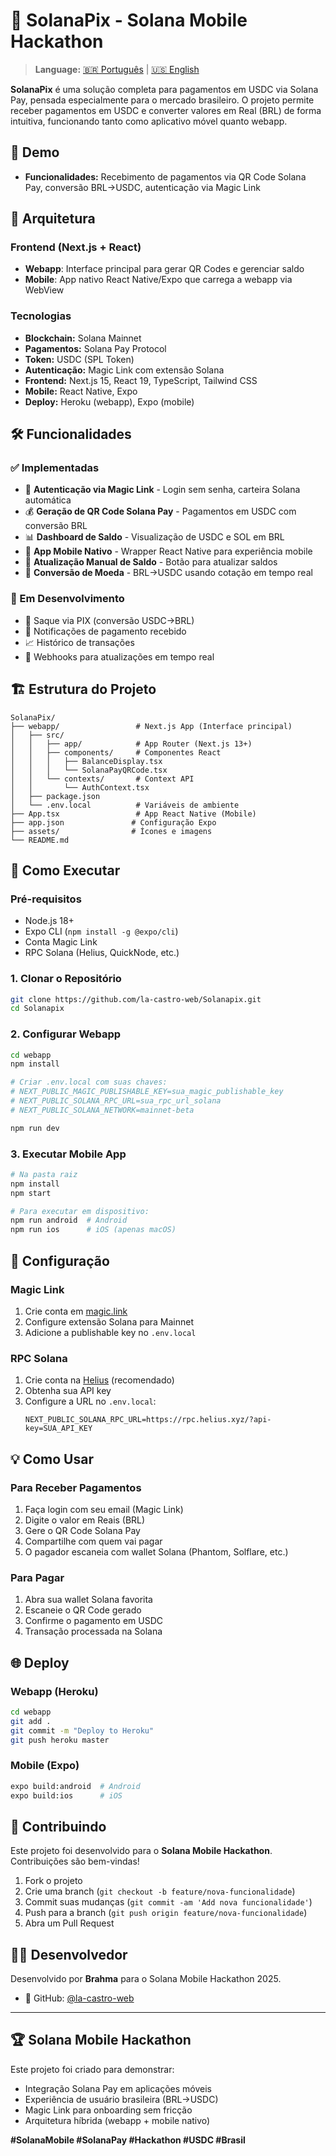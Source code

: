 # 🌟 SolanaPix - Solana Mobile Hackathon

> **Language:** [🇧🇷 Português](README.md) | [🇺🇸 English](README_EN.md)

**SolanaPix** é uma solução completa para pagamentos em USDC via Solana Pay, pensada especialmente para o mercado brasileiro. O projeto permite receber pagamentos em USDC e converter valores em Real (BRL) de forma intuitiva, funcionando tanto como aplicativo móvel quanto webapp.

## 🚀 Demo

- **Funcionalidades:** Recebimento de pagamentos via QR Code Solana Pay, conversão BRL→USDC, autenticação via Magic Link

## 📱 Arquitetura

### Frontend (Next.js + React)
- **Webapp**: Interface principal para gerar QR Codes e gerenciar saldo
- **Mobile**: App nativo React Native/Expo que carrega a webapp via WebView

### Tecnologias
- **Blockchain:** Solana Mainnet
- **Pagamentos:** Solana Pay Protocol
- **Token:** USDC (SPL Token)
- **Autenticação:** Magic Link com extensão Solana
- **Frontend:** Next.js 15, React 19, TypeScript, Tailwind CSS
- **Mobile:** React Native, Expo
- **Deploy:** Heroku (webapp), Expo (mobile)

## 🛠️ Funcionalidades

### ✅ Implementadas
- 🔐 **Autenticação via Magic Link** - Login sem senha, carteira Solana automática
- 💰 **Geração de QR Code Solana Pay** - Pagamentos em USDC com conversão BRL
- 📊 **Dashboard de Saldo** - Visualização de USDC e SOL em BRL
- 📱 **App Mobile Nativo** - Wrapper React Native para experiência mobile
- 🔄 **Atualização Manual de Saldo** - Botão para atualizar saldos
- 💱 **Conversão de Moeda** - BRL→USDC usando cotação em tempo real

### 🚧 Em Desenvolvimento
- 🏦 Saque via PIX (conversão USDC→BRL)
- 📨 Notificações de pagamento recebido
- 📈 Histórico de transações
- 🔔 Webhooks para atualizações em tempo real

## 🏗️ Estrutura do Projeto

```
SolanaPix/
├── webapp/                 # Next.js App (Interface principal)
│   ├── src/
│   │   ├── app/            # App Router (Next.js 13+)
│   │   ├── components/     # Componentes React
│   │   │   ├── BalanceDisplay.tsx
│   │   │   └── SolanaPayQRCode.tsx
│   │   └── contexts/       # Context API
│   │       └── AuthContext.tsx
│   ├── package.json
│   └── .env.local          # Variáveis de ambiente
├── App.tsx                 # App React Native (Mobile)
├── app.json               # Configuração Expo
├── assets/                # Ícones e imagens
└── README.md
```

## 🚦 Como Executar

### Pré-requisitos
- Node.js 18+
- Expo CLI (`npm install -g @expo/cli`)
- Conta Magic Link
- RPC Solana (Helius, QuickNode, etc.)

### 1. Clonar o Repositório
```bash
git clone https://github.com/la-castro-web/Solanapix.git
cd Solanapix
```

### 2. Configurar Webapp
```bash
cd webapp
npm install

# Criar .env.local com suas chaves:
# NEXT_PUBLIC_MAGIC_PUBLISHABLE_KEY=sua_magic_publishable_key
# NEXT_PUBLIC_SOLANA_RPC_URL=sua_rpc_url_solana
# NEXT_PUBLIC_SOLANA_NETWORK=mainnet-beta

npm run dev
```

### 3. Executar Mobile App
```bash
# Na pasta raiz
npm install
npm start

# Para executar em dispositivo:
npm run android  # Android
npm run ios      # iOS (apenas macOS)
```

## 🔧 Configuração

### Magic Link
1. Crie conta em [magic.link](https://magic.link)
2. Configure extensão Solana para Mainnet
3. Adicione a publishable key no `.env.local`

### RPC Solana
1. Crie conta na [Helius](https://helius.xyz) (recomendado)
2. Obtenha sua API key
3. Configure a URL no `.env.local`:
   ```
   NEXT_PUBLIC_SOLANA_RPC_URL=https://rpc.helius.xyz/?api-key=SUA_API_KEY
   ```

## 💡 Como Usar

### Para Receber Pagamentos
1. Faça login com seu email (Magic Link)
2. Digite o valor em Reais (BRL)
3. Gere o QR Code Solana Pay
4. Compartilhe com quem vai pagar
5. O pagador escaneia com wallet Solana (Phantom, Solflare, etc.)

### Para Pagar
1. Abra sua wallet Solana favorita
2. Escaneie o QR Code gerado
3. Confirme o pagamento em USDC
4. Transação processada na Solana

## 🌐 Deploy

### Webapp (Heroku)
```bash
cd webapp
git add .
git commit -m "Deploy to Heroku"
git push heroku master
```

### Mobile (Expo)
```bash
expo build:android  # Android
expo build:ios      # iOS
```

## 🤝 Contribuindo

Este projeto foi desenvolvido para o **Solana Mobile Hackathon**. Contribuições são bem-vindas!

1. Fork o projeto
2. Crie uma branch (`git checkout -b feature/nova-funcionalidade`)
3. Commit suas mudanças (`git commit -am 'Add nova funcionalidade'`)
4. Push para a branch (`git push origin feature/nova-funcionalidade`)
5. Abra um Pull Request


## 👨‍💻 Desenvolvedor

Desenvolvido por **Brahma** para o Solana Mobile Hackathon 2025.

- 🐙 GitHub: [@la-castro-web](https://github.com/la-castro-web)

---

## 🏆 Solana Mobile Hackathon

Este projeto foi criado para demonstrar:
- Integração Solana Pay em aplicações móveis
- Experiência de usuário brasileira (BRL→USDC)
- Magic Link para onboarding sem fricção
- Arquitetura híbrida (webapp + mobile nativo)

**#SolanaMobile #SolanaPay #Hackathon #USDC #Brasil** 
